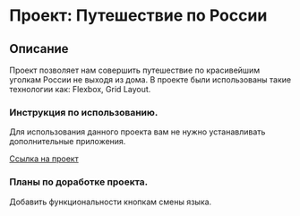# Проект: Путешествие по России

## Описание
Проект позволяет нам совершить путешествие по красивейшим уголкам России не выходя из дома. В проекте были использованы такие технологии как: Flexbox, Grid Layout.

### Инструкция по использованию.
Для использования данного проекта вам не нужно устанавливать дополнительные приложения.

[Ссылка на  проект](https://github.com/NikojinGithub/russian-travel)

### Планы по доработке проекта.
Добавить функциональности кнопкам смены языка.